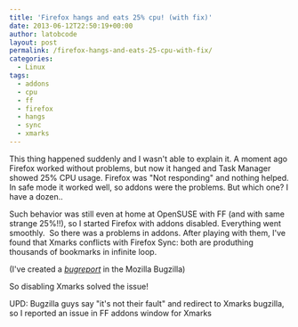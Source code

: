 ```yaml
---
title: 'Firefox hangs and eats 25% cpu! (with fix)'
date: 2013-06-12T22:50:19+00:00
author: latobcode
layout: post
permalink: /firefox-hangs-and-eats-25-cpu-with-fix/
categories:
  - Linux
tags:
  - addons
  - cpu
  - ff
  - firefox
  - hangs
  - sync
  - xmarks
---
```

This thing happened suddenly and I wasn't able to explain it. A moment ago Firefox worked without problems, but now it hanged and Task Manager showed 25% CPU usage. Firefox was "Not responding" and nothing helped. In safe mode it worked well, so addons were the problems. But which one? I have a dozen..

Such behavior was still even at home at OpenSUSE with FF (and with same strange 25%!!), so I started Firefox with addons disabled. Everything went smoothly.  So there was a problems in addons. After playing with them, I've found that Xmarks conflicts with Firefox Sync: both are produthing thousands of bookmarks in infinite loop.

(I've created a <a href="https://bugzilla.mozilla.org/show_bug.cgi?id=882423" target="_blank"><em>bugreport</em></a> in the Mozilla Bugzilla)

So disabling Xmarks solved the issue!

UPD: Bugzilla guys say "it's not their fault" and redirect to Xmarks bugzilla, so I reported an issue in FF addons window for Xmarks